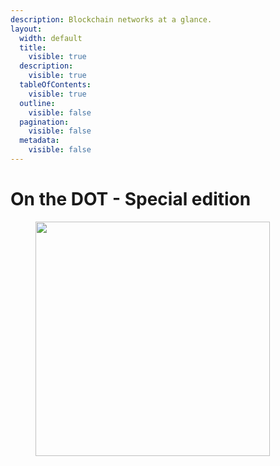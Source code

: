 ```yaml
---
description: Blockchain networks at a glance.
layout:
  width: default
  title:
    visible: true
  description:
    visible: true
  tableOfContents:
    visible: true
  outline:
    visible: false
  pagination:
    visible: false
  metadata:
    visible: false
---
```


# On the DOT - Special edition

<figure><img src="../../.gitbook/assets/InfographicSpecial1.png" alt="" width="375"><figcaption></figcaption></figure>

<div><figure><img src="../../.gitbook/assets/InfographicSpecial2.png" alt=""><figcaption></figcaption></figure> <figure><img src="../../.gitbook/assets/InfographicSpecial3.png" alt=""><figcaption></figcaption></figure> <figure><img src="../../.gitbook/assets/InfographicSpecial4.png" alt=""><figcaption></figcaption></figure></div>

<div><figure><img src="../../.gitbook/assets/InfographicSpecial5.png" alt=""><figcaption></figcaption></figure> <figure><img src="../../.gitbook/assets/InfographicSpecial6.png" alt=""><figcaption></figcaption></figure> <figure><img src="../../.gitbook/assets/InfographicSpecial7.png" alt=""><figcaption></figcaption></figure></div>

<div><figure><img src="../../.gitbook/assets/InfographicSpecial8.png" alt=""><figcaption></figcaption></figure> <figure><img src="../../.gitbook/assets/InfographicSpecial9.png" alt=""><figcaption></figcaption></figure> <figure><img src="../../.gitbook/assets/InfographicSpecial10.png" alt=""><figcaption></figcaption></figure></div>
